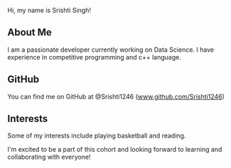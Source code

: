 Hi, my name is Srishti Singh!

## About Me
I am a passionate developer currently working on Data Science. I have experience in competitive programming and c++ language.

## GitHub
You can find me on GitHub at @Srishti1246 (www.github.com/Srishti1246)

## Interests
Some of my interests include playing basketball and reading.

I'm excited to be a part of this cohort and looking forward to learning and collaborating with everyone!